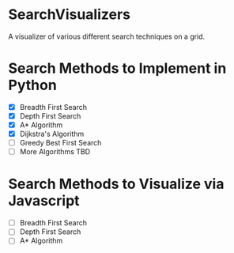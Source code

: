 # SearchVisualizers
A visualizer of various different search techniques on a grid.
# Search Methods to Implement in Python
- [x] Breadth First Search
- [x] Depth First Search
- [x] A* Algorithm
- [x] Dijkstra's Algorithm
- [ ] Greedy Best First Search
- [ ] More Algorithms TBD

# Search Methods to Visualize via Javascript
- [ ] Breadth First Search
- [ ] Depth First Search
- [ ] A* Algorithm